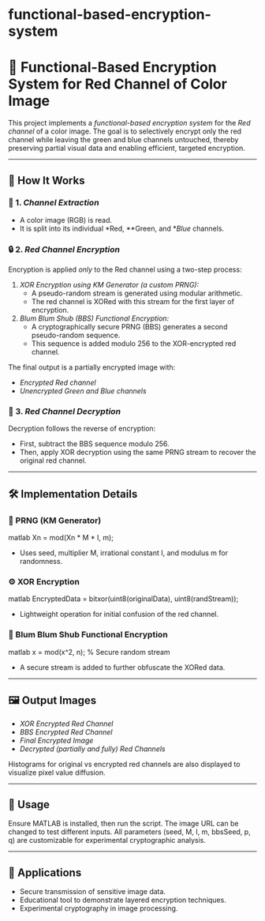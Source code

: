 # functional-based-encryption-system
# 🔐 Functional-Based Encryption System for Red Channel of Color Image

This project implements a *functional-based encryption system* for the *Red channel* of a color image. The goal is to selectively encrypt only the red channel while leaving the green and blue channels untouched, thereby preserving partial visual data and enabling efficient, targeted encryption.

---

## 🧠 How It Works

### 🔻 1. *Channel Extraction*
- A color image (RGB) is read.
- It is split into its individual *Red, **Green, and **Blue* channels.

### 🔒 2. *Red Channel Encryption*
Encryption is applied *only* to the Red channel using a two-step process:
1. *XOR Encryption using KM Generator (a custom PRNG):*
   - A pseudo-random stream is generated using modular arithmetic.
   - The red channel is XORed with this stream for the first layer of encryption.
2. *Blum Blum Shub (BBS) Functional Encryption:*
   - A cryptographically secure PRNG (BBS) generates a second pseudo-random sequence.
   - This sequence is added modulo 256 to the XOR-encrypted red channel.

The final output is a partially encrypted image with:
- *Encrypted Red channel*
- *Unencrypted Green and Blue channels*

### 🔐 3. *Red Channel Decryption*
Decryption follows the reverse of encryption:
- First, subtract the BBS sequence modulo 256.
- Then, apply XOR decryption using the same PRNG stream to recover the original red channel.

---

## 🛠 Implementation Details

### 🔢 PRNG (KM Generator)
matlab
Xn = mod(Xn * M * I, m);

- Uses seed, multiplier M, irrational constant I, and modulus m for randomness.

### ⚙ XOR Encryption
matlab
EncryptedData = bitxor(uint8(originalData), uint8(randStream));

- Lightweight operation for initial confusion of the red channel.

### 🧬 Blum Blum Shub Functional Encryption
matlab
x = mod(x^2, n); % Secure random stream

- A secure stream is added to further obfuscate the XORed data.

---

## 🖼 Output Images
- *XOR Encrypted Red Channel*
- *BBS Encrypted Red Channel*
- *Final Encrypted Image*
- *Decrypted (partially and fully) Red Channels*

Histograms for original vs encrypted red channels are also displayed to visualize pixel value diffusion.

---

## 📁 Usage

Ensure MATLAB is installed, then run the script. The image URL can be changed to test different inputs. All parameters (seed, M, I, m, bbsSeed, p, q) are customizable for experimental cryptographic analysis.

---

## 🔐 Applications
- Secure transmission of sensitive image data.
- Educational tool to demonstrate layered encryption techniques.
- Experimental cryptography in image processing.
